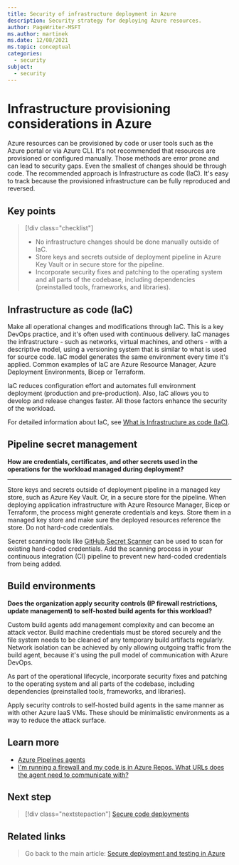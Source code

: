 ```yaml
---
title: Security of infrastructure deployment in Azure
description: Security strategy for deploying Azure resources.
author: PageWriter-MSFT
ms.author: martinek
ms.date: 12/08/2021
ms.topic: conceptual
categories:
  - security
subject:
  - security
---
```


# Infrastructure provisioning considerations in Azure

Azure resources can be provisioned by code or user tools such as the Azure portal or via Azure CLI. It's not recommended that resources are provisioned or configured manually. Those methods are error prone and can lead to security gaps. Even the smallest of changes should be through code. The recommended approach is Infrastructure as code (IaC). It's easy to track because the provisioned infrastructure can be fully reproduced and reversed.

## Key points

> [!div class="checklist"]
> - No infrastructure changes should be done manually outside of IaC.
> - Store keys and secrets outside of deployment pipeline in Azure Key Vault or in secure store for the pipeline.
> - Incorporate security fixes and patching to the operating system and all parts of the codebase, including dependencies (preinstalled tools, frameworks, and libraries).

## Infrastructure as code (IaC)

Make all operational changes and modifications through IaC. This is a key DevOps practice, and it's often used with continuous delivery. IaC manages the infrastructure - such as networks, virtual machines, and others - with a descriptive model, using a versioning system that is similar to what is used for source code. IaC model generates the same environment every time it's applied. Common examples of IaC are Azure Resource Manager, Azure Deployment Environments, Bicep or Terraform.

IaC reduces configuration effort and automates full environment deployment (production and pre-production). Also, IaC allows you to develop and release changes faster. All those factors enhance the security of the workload.

For detailed information about IaC, see [What is Infrastructure as code (IaC)](/devops/deliver/what-is-infrastructure-as-code).

## Pipeline secret management

**How are credentials, certificates, and other secrets used in the operations for the workload managed during deployment?**
***

Store keys and secrets outside of deployment pipeline in a managed key store, such as Azure Key Vault. Or, in a secure store for the pipeline. When deploying application infrastructure with Azure Resource Manager, Bicep or Terraform, the process might generate credentials and keys. Store them in a managed key store and make sure the deployed resources reference the store. Do not hard-code credentials.

Secret scanning tools like [GitHub Secret Scanner](https://docs.github.com/en/code-security/secret-scanning/about-secret-scanning) can be used to scan for existing hard-coded credentials. Add the scanning process in your continuous integration (CI) pipeline to prevent new hard-coded credentials from being added.

## Build environments

**Does the organization apply security controls (IP firewall restrictions, update management) to self-hosted build agents for this workload?**

Custom build agents add management complexity and can become an attack vector. Build machine credentials must be stored securely and the file system needs to be cleaned of any temporary build artifacts regularly. Network isolation can be achieved by only allowing outgoing traffic from the build agent, because it's using the pull model of communication with Azure DevOps.

As part of the operational lifecycle, incorporate security fixes and patching to the operating system and all parts of the codebase, including dependencies (preinstalled tools, frameworks, and libraries).

Apply security controls to self-hosted build agents in the same manner as with other Azure IaaS VMs. These should be minimalistic environments as a way to reduce the attack surface.

## Learn more

- [Azure Pipelines agents](/azure/devops/pipelines/agents/agents?view=azure-devops&tabs=browser&preserve-view=true)
- [I'm running a firewall and my code is in Azure Repos. What URLs does the agent need to communicate with?](/azure/devops/pipelines/agents/v2-windows?view=azure-devops#im-running-a-firewall-and-my-code-is-in-azure-repos-what-urls-does-the-agent-need-to-communicate-with&preserve-view=true)

## Next step

> [!div class="nextstepaction"]
> [Secure code deployments](./deploy-code.md)

## Related links

> Go back to the main article: [Secure deployment and testing in Azure](deploy.md)
